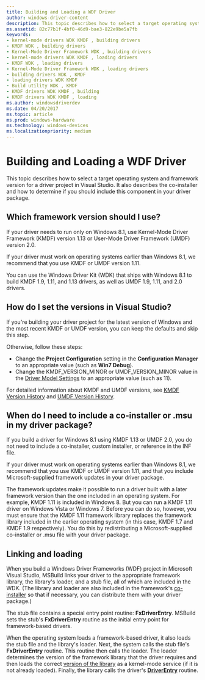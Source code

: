 ```yaml
---
title: Building and Loading a WDF Driver
author: windows-driver-content
description: This topic describes how to select a target operating system and framework version for a driver project in Visual Studio. It also describes the co-installer and how to determine if you should include this component in your driver package.
ms.assetid: 82c77b1f-4bf0-46d9-bae3-822e9be5a7fb
keywords:
- kernel-mode drivers WDK KMDF , building drivers
- KMDF WDK , building drivers
- Kernel-Mode Driver Framework WDK , building drivers
- kernel-mode drivers WDK KMDF , loading drivers
- KMDF WDK , loading drivers
- Kernel-Mode Driver Framework WDK , loading drivers
- building drivers WDK , KMDF
- loading drivers WDK KMDF
- Build utility WDK , KMDF
- KMDF drivers WDK KMDF , building
- KMDF drivers WDK KMDF , loading
ms.author: windowsdriverdev
ms.date: 04/20/2017
ms.topic: article
ms.prod: windows-hardware
ms.technology: windows-devices
ms.localizationpriority: medium
---
```


# Building and Loading a WDF Driver


This topic describes how to select a target operating system and framework version for a driver project in Visual Studio. It also describes the co-installer and how to determine if you should include this component in your driver package.

## Which framework version should I use?


If your driver needs to run only on Windows 8.1, use Kernel-Mode Driver Framework (KMDF) version 1.13 or User-Mode Driver Framework (UMDF) version 2.0.

If your driver must work on operating systems earlier than Windows 8.1, we recommend that you use KMDF or UMDF version 1.11.

You can use the Windows Driver Kit (WDK) that ships with Windows 8.1 to build KMDF 1.9, 1.11, and 1.13 drivers, as well as UMDF 1.9, 1.11, and 2.0 drivers.

## How do I set the versions in Visual Studio?


If you're building your driver project for the latest version of Windows and the most recent KMDF or UMDF version, you can keep the defaults and skip this step.

Otherwise, follow these steps:

-   Change the **Project Configuration** setting in the **Configuration Manager** to an appropriate value (such as **Win7 Debug**).
-   Change the KMDF\_VERSION\_MINOR or UMDF\_VERSION\_MINOR value in the [Driver Model Settings](https://msdn.microsoft.com/windows-drivers/develop/driver_model_settings_properties_for_driver_projects) to an appropriate value (such as 11).

For detailed information about KMDF and UMDF versions, see [KMDF Version History](kmdf-version-history.md) and [UMDF Version History](umdf-version-history.md).

## When do I need to include a co-installer or .msu in my driver package?


If you build a driver for Windows 8.1 using KMDF 1.13 or UMDF 2.0, you do not need to include a co-installer, custom installer, or reference in the INF file.

If your driver must work on operating systems earlier than Windows 8.1, we recommend that you use KMDF or UMDF version 1.11, and that you include Microsoft-supplied framework updates in your driver package.

The framework updates make it possible to run a driver built with a later framework version than the one included in an operating system. For example, KMDF 1.11 is included in Windows 8. But you can run a KMDF 1.11 driver on Windows Vista or Windows 7. Before you can do so, however, you must ensure that the KMDF 1.11 framework library replaces the framework library included in the earlier operating system (in this case, KMDF 1.7 and KMDF 1.9 respectively). You do this by redistributing a Microsoft-supplied co-installer or .msu file with your driver package.

## Linking and loading


When you build a Windows Driver Frameworks (WDF) project in Microsoft Visual Studio, MSBuild links your driver to the appropriate framework library, the library's loader, and a stub file, all of which are included in the WDK. (The library and loader are also included in the framework's [co-installer](installing-the-framework-s-co-installer.md) so that if necessary, you can distribute them with your driver package.)

The stub file contains a special entry point routine: **FxDriverEntry**. MSBuild sets the stub's **FxDriverEntry** routine as the initial entry point for framework-based drivers.

When the operating system loads a framework-based driver, it also loads the stub file and the library's loader. Next, the system calls the stub file's **FxDriverEntry** routine. This routine then calls the loader. The loader determines the version of the framework library that the driver requires and then loads the correct [version of the library](framework-library-versioning.md) as a kernel-mode service (if it is not already loaded). Finally, the library calls the driver's [**DriverEntry**](https://msdn.microsoft.com/library/windows/hardware/ff540807) routine.

 

 





